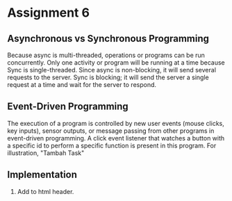 # Assignment 6

## Asynchronous vs Synchronous Programming

Because async is multi-threaded, operations or programs can be run concurrently. Only one activity or program will be running at a time because Sync is single-threaded. Since async is non-blocking, it will send several requests to the server. Sync is blocking; it will send the server a single request at a time and wait for the server to respond.

## Event-Driven Programming

The execution of a program is controlled by new user events (mouse clicks, key inputs), sensor outputs, or message passing from other programs in event-driven programming. A click event listener that watches a button with a specific id to perform a specific function is present in this program. For illustration, "Tambah Task"

## Implementation

1. Add <script src="https://ajax.googleapis.com/ajax/libs/jquery/3.6.0/jquery.min.js"></script> to html header.
